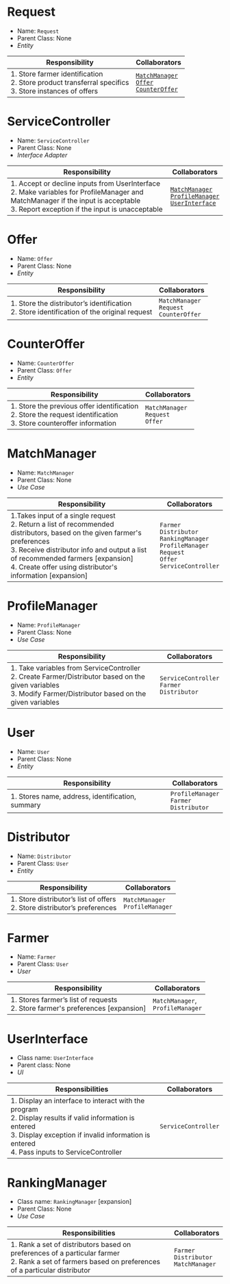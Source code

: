 # Request

- Name: `Request`
- Parent Class: None
- *Entity*

| Responsibility                                                                                                 | Collaborators                                                                                 |
| ------------------------------------------------------------                                                   | ------------------------------------------------------------                                  |
| 1. Store farmer identification <br/> 2. Store product transferral specifics <br/> 3. Store instances of offers | [`MatchManager`](#MatchManager) <br/> [`Offer`](#Offer) <br/> [`CounterOffer`](#CounterOffer) |

# ServiceController

- Name: `ServiceController`
- Parent Class: None
- *Interface Adapter*

| Responsibility                                                                                                                                                                               | Collaborators                                                                                                    |
|----------------------------------------------------------------------------------------------------------------------------------------------------------------------------------------------|------------------------------------------------------------------------------------------------------------------|
| 1. Accept or decline inputs from UserInterface <br/> 2. Make variables for ProfileManager and MatchManager if the input is acceptable <br/> 3. Report exception if the input is unacceptable | [`MatchManager`](#MatchManager) <br/> [`ProfileManager`](ProfileManager) <br/> [`UserInterface`](#UserInterface) |


# Offer

- Name: `Offer`
- Parent Class: None
- *Entity*

| Responsibility                                                                                  | Collaborators                                       |
|-------------------------------------------------------------------------------------------------|-----------------------------------------------------|
| 1. Store the distributor’s identification <br/> 2. Store identification of the original request | `MatchManager` <br/> `Request` <br/> `CounterOffer` |


# CounterOffer

- Name: `CounterOffer`
- Parent Class: `Offer`
- *Entity*

| Responsibility                                                                                                               | Collaborators                                |
|------------------------------------------------------------------------------------------------------------------------------|----------------------------------------------|
| 1. Store the previous offer identification <br/> 2. Store the request identification <br/> 3. Store counteroffer information | `MatchManager` <br/> `Request` <br/> `Offer` |

# MatchManager

- Name: `MatchManager`
- Parent Class: None
- *Use Case*

| Responsibility                                                                                                                                                                                                                                                                                | Collaborators |
|----------------------------------------------------------------------------------------------------------------------------------------------------------------------------------------------------------------------------------------------------------------------------------------------------------------------------------------------------------------------------------------------------------------------------------------------------------------------------------------------------------------|---------------|
| 1.Takes input of a single request <br/> 2. Return a list of recommended distributors, based on the given farmer's preferences <br/> 3. Receive distributor info and output a list of recommended farmers [expansion] <br/> 4. Create offer using distributor's information [expansion] | `Farmer` <br/> `Distributor` <br/> `RankingManager` <br/> `ProfileManager` <br/> `Request` <br/> `Offer` <br/> `ServiceController`|


# ProfileManager

- Name: `ProfileManager`
- Parent Class: None
- *Use Case*

| Responsibility                                                                                                                                                           | Collaborators                                           |
|--------------------------------------------------------------------------------------------------------------------------------------------------------------------------|---------------------------------------------------------|
| 1. Take variables from ServiceController <br/> 2. Create Farmer/Distributor based on the given variables <br/> 3. Modify Farmer/Distributor based on the given variables | `ServiceController`  <br/> `Farmer` <br/> `Distributor` |


# User

- Name: `User`
- Parent Class: None
- *Entity*

| Responsibility                                   | Collaborators                                        |
|--------------------------------------------------|------------------------------------------------------|
| 1. Stores name, address, identification, summary | `ProfileManager` <br/> `Farmer`  <br/> `Distributor` |


# Distributor

- Name: `Distributor`
- Parent Class: `User`
- *Entity*

| Responsibility                                                                 | Collaborators           |
|--------------------------------------------------------------------------------|-------------------------|
| 1. Store distributor’s list of offers <br/> 2. Store distributor’s preferences | `MatchManager` <br/> `ProfileManager` |


# Farmer

- Name: `Farmer`
- Parent Class: `User`
- *User*

| Responsibility                                                                      | Collaborators                          |
|-------------------------------------------------------------------------------------|----------------------------------------|
| 1. Stores farmer’s list of requests <br/> 2. Store farmer's preferences [expansion] | `MatchManager`, <br/> `ProfileManager` |


# UserInterface
- Class name: `UserInterface`
- Parent class: None
- *UI*

| Responsibilities                                                                                                                                                                                                                  | Collaborators       |
|----------------------------------------------------------------------------------------------------------------------------------------------------------------------------------------------------------------------------------------------------------------------------------------------------------------------------------------------------------------------------------------------------------------------------------------------------|---------------------|
| 1. Display an interface to interact with the program  <br/> 2. Display results if valid information is entered  <br/> 3. Display exception if invalid information is entered  <br/> 4. Pass inputs to ServiceController | `ServiceController` |


# RankingManager
- Class name: `RankingManager` [expansion]
- Parent Class: None
- *Use Case*

| Responsibilities                                                                                                                                           | Collaborators                                     |
| ---                                                                                                                                                        | ---                                               |
| 1. Rank a set of distributors based on preferences of a particular farmer  <br/> 2. Rank a set of farmers based on preferences of a particular distributor | `Farmer` <br/> `Distributor` <br/> `MatchManager` |
